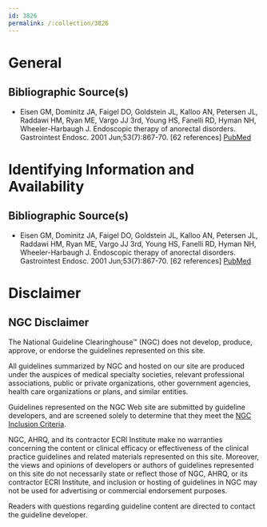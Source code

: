 ```yaml
---
id: 3826
permalink: /:collection/3826
---
```


# General

## Bibliographic Source(s)

- Eisen GM, Dominitz JA, Faigel DO, Goldstein JL, Kalloo AN, Petersen JL, Raddawi HM, Ryan ME, Vargo JJ 3rd, Young HS, Fanelli RD, Hyman NH, Wheeler-Harbaugh J. Endoscopic therapy of anorectal disorders. Gastrointest Endosc. 2001 Jun;53(7):867-70. [62 references] [ PubMed ](http://www.ncbi.nlm.nih.gov/entrez/query.fcgi?cmd=Retrieve&db=pubmed&dopt=Abstract&list_uids=11375620)

# Identifying Information and Availability

## Bibliographic Source(s)

- Eisen GM, Dominitz JA, Faigel DO, Goldstein JL, Kalloo AN, Petersen JL, Raddawi HM, Ryan ME, Vargo JJ 3rd, Young HS, Fanelli RD, Hyman NH, Wheeler-Harbaugh J. Endoscopic therapy of anorectal disorders. Gastrointest Endosc. 2001 Jun;53(7):867-70. [62 references] [ PubMed ](http://www.ncbi.nlm.nih.gov/entrez/query.fcgi?cmd=Retrieve&db=pubmed&dopt=Abstract&list_uids=11375620)

# Disclaimer

## NGC Disclaimer

The National Guideline Clearinghouse™ (NGC) does not develop, produce, approve, or endorse the guidelines represented on this site.

All guidelines summarized by NGC and hosted on our site are produced under the auspices of medical specialty societies, relevant professional associations, public or private organizations, other government agencies, health care organizations or plans, and similar entities.

Guidelines represented on the NGC Web site are submitted by guideline developers, and are screened solely to determine that they meet the [NGC Inclusion Criteria](/help-and-about/summaries/inclusion-criteria).

NGC, AHRQ, and its contractor ECRI Institute make no warranties concerning the content or clinical efficacy or effectiveness of the clinical practice guidelines and related materials represented on this site. Moreover, the views and opinions of developers or authors of guidelines represented on this site do not necessarily state or reflect those of NGC, AHRQ, or its contractor ECRI Institute, and inclusion or hosting of guidelines in NGC may not be used for advertising or commercial endorsement purposes.

Readers with questions regarding guideline content are directed to contact the guideline developer.

